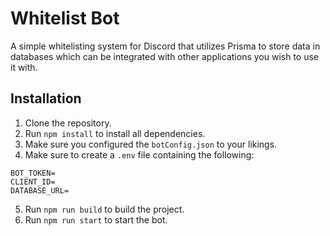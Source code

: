 # Whitelist Bot
A simple whitelisting system for Discord that utilizes Prisma to store data in databases which can be integrated with other applications you wish to use it with.

## Installation
1. Clone the repository.
2. Run `npm install` to install all dependencies.
3. Make sure you configured the `botConfig.json` to your likings.
4. Make sure to create a `.env` file containing the following:
```env
BOT_TOKEN=
CLIENT_ID=
DATABASE_URL=
```
5. Run `npm run build` to build the project.
6. Run `npm run start` to start the bot.